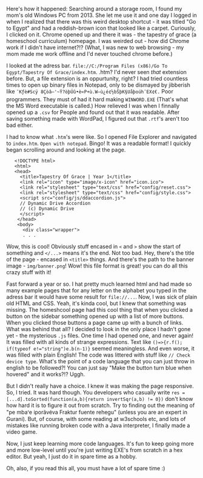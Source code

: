 Here's how it happened: Searching around a storage room, I found my mom's old Windows PC from 2013. She let me use it and one day I logged in when I realized
   that there was this weird desktop shortcut - it was titled "Go to Egypt" and had a reddish-brown icon that looked like a carpet. Curiously, I clicked on it. Chrome opened up and there it was - the tapestry of
   grace (a homeschool curriculum) homepage. I was weirded out - how did Chrome work if I didn't have internet?!? (What, I was new to web browsing - my mom made me work offline and I'd never touched chrome before.)

   I looked at the adress bar. `file://C:/Program Files (x86)/Go To Egypt/Tapestry Of Grace/index.htm`. .htm? I'd never seen _that_ extension before. But, a file extension is an oppurtunity, right? I had tried
   countless times to open up binary files in Notepad, only to be dismayed by jibberish like `¯Kƒè#Scÿ 8Çòâ–'~Ÿ?òþ­Úû•è«P+ù.W—ù¿é¢½bŠþK§Uåþoúh¯EX¢€.` Poor programmers. They must of had it hard making `WINWORD.EXE`
   (That's what the MS Word executable is called.) How relieved I was when I finnally opened up a `.csv` for People and found out that it was readable. After saving something made with WordPad, I figured
   out that `.rtf`'s aren't too bad either.

   I had to know what `.htm`'s were like. So I opened File Explorer and navigated to `index.htm`. `Open with notepad`. Bingo! It was a readable format! I quickly began scrolling around and looking at the page.

       <!DOCTYPE html>
       <html>
       <head>
         <title>Tapestry Of Grace | Year 1</title>
         <link rel="icon" type="image/x-icon" href="icon.ico">
         <link rel="stylesheet" type="text/css" href="config/reset.css">
         <link rel="stylesheet" type="text/css" href="config/style.css">
         <script src="config/js/ddaccordion.js">
         // Dynamic Drive Accordion
         // (c) Dynamic Drive
         </script>
        </head>
        <body>
          <div class="wrapper">
          . . .

   Wow, this is cool! Obviously stuff encased in `<` and `>` show the start of something and `</...>` means it's the end. Not too bad. Hey, there's the title of the page - encased in `<title>` things.
   And there's the path to the banner image - `img/banner.png`! Wow! this file format is great! you can do all this crazy stuff with it!

   Fast forward a year or so. I hat pretty much learned html and had made so many example pages that for any letter on the alphabet you typed in the adress bar it would have some result for `file://...`.
   Now, I was sick of plain old HTML and CSS. Yeah, it's kinda cool, but I knew that something was missing. The homeshcool page had this cool thing that when you clicked a button on the sidebar something
   opened up with a list of more buttons. When you clicked those buttons a page came up with a bunch of links. What was behind that all? I decided to look in the only place I hadn't gone yet - the mysterious
   `.js` files. One time I had opened one, and never again! It was filled with all kinds of strange expressions. Text like `()=>{r.f(); if(typeof e!="string")e.b(n-1)}` seemed meaningless. And even worse, it
   was filled with plain English! The code was littered with stuff like `// Check device type`. What's the point of a code language that you can just throw in english to be followed?! You can just say 
   "Make the button turn blue when hovered" and it works?!? Uggh.

   But I didn't really have a choice. I knew it was making the page responsive. So, I tried. It was hard though. You developers who casually write `res = [...d].toSorted(function(a,b){return invertSqr(a,b) != 0})`
   don't know how hard it is to figure it out from scratch. Try to finding out the meaning of "pe mbaꞌe iporãvéva Fraktur fuente rehegu" (unless you are an expert in Gurani). But, of course, with some reading
   at w3schools etc, and lots of mistakes like running broken code with a Java interpreter, I finally made a video game.

   Now, I just keep learning more code languages. It's fun to keep going more and more low-level until you're just writing EXE's from scratch in a hex editor. But yeah, I just do it in spare time as a hobby.

   Oh, also, if you read this all, you must have a lot of spare time :)
